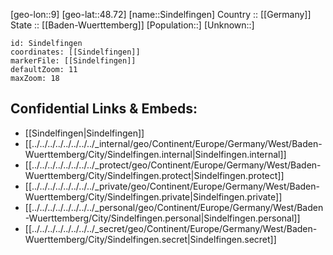 ﻿---
location: [48.72,9] 
mapzoom: [7,12] 
mapmarker: city 
type: City
tags:
- geo/City


SpocWebEntityId: 34280
isDeleted: false
confidential: public

---
[geo-lon::9] 
[geo-lat::48.72] 
[name::Sindelfingen] 
Country :: [[Germany]]  
State :: [[Baden-Wuerttemberg]] 
[Population::] 
[Unknown::] 


```leaflet
id: Sindelfingen
coordinates: [[Sindelfingen]] 
markerFile: [[Sindelfingen]] 
defaultZoom: 11 
maxZoom: 18
```


## Confidential Links & Embeds: 
- [[Sindelfingen|Sindelfingen]]  
- [[../../../../../../../../_internal/geo/Continent/Europe/Germany/West/Baden-Wuerttemberg/City/Sindelfingen.internal|Sindelfingen.internal]] 
- [[../../../../../../../../_protect/geo/Continent/Europe/Germany/West/Baden-Wuerttemberg/City/Sindelfingen.protect|Sindelfingen.protect]] 
- [[../../../../../../../../_private/geo/Continent/Europe/Germany/West/Baden-Wuerttemberg/City/Sindelfingen.private|Sindelfingen.private]] 
- [[../../../../../../../../_personal/geo/Continent/Europe/Germany/West/Baden-Wuerttemberg/City/Sindelfingen.personal|Sindelfingen.personal]] 
- [[../../../../../../../../_secret/geo/Continent/Europe/Germany/West/Baden-Wuerttemberg/City/Sindelfingen.secret|Sindelfingen.secret]] 
